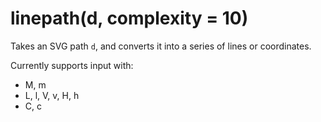 # linepath(d, complexity = 10)

Takes an SVG path `d`, and converts it into a series of lines or coordinates.

Currently supports input with:

- M, m
- L, l, V, v, H, h
- C, c
